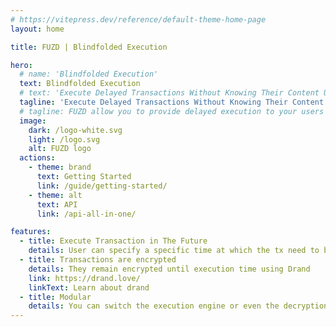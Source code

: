```yaml
---
# https://vitepress.dev/reference/default-theme-home-page
layout: home

title: FUZD | Blindfolded Execution

hero:
  # name: 'Blindfolded Execution'
  text: Blindfolded Execution
  # text: 'Execute Delayed Transactions Without Knowing Their Content Until Execution Time'
  tagline: 'Execute Delayed Transactions Without Knowing Their Content Until Execution Time'
  # tagline: FUZD allow you to provide delayed execution to your users / players. It does that without you being able to see the data to be executed until it is time to execute.
  image:
    dark: /logo-white.svg
    light: /logo.svg
    alt: FUZD logo
  actions:
    - theme: brand
      text: Getting Started
      link: /guide/getting-started/
    - theme: alt
      text: API
      link: /api-all-in-one/

features:
  - title: Execute Transaction in The Future
    details: User can specify a specific time at which the tx need to be executed
  - title: Transactions are encrypted
    details: They remain encrypted until execution time using Drand
    link: https://drand.love/
    linkText: Learn about drand
  - title: Modular
    details: You can switch the execution engine or even the decryption system. Support any chain. Currently Starknet and EVM.
---
```

